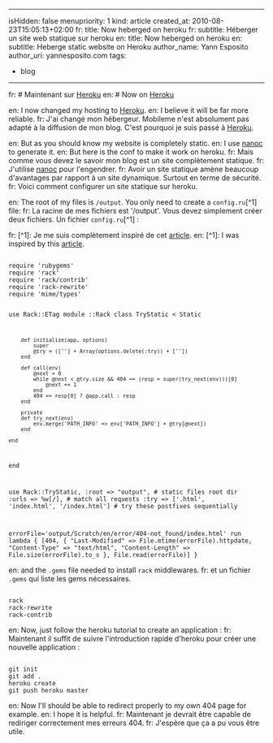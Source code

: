 -----
isHidden:       false
menupriority:   1
kind:           article
created_at:     2010-08-23T15:05:13+02:00
fr: title: Now heberged on heroku
fr: subtitle: Héberger un site web statique sur heroku
en: title: Now heberged on heroku
en: subtitle: Heberge static website on Heroku
author_name: Yann Esposito
author_uri: yannesposito.com
tags:
  - blog
-----
fr: # Maintenant sur [Heroku](http://heroku.com)
en: # Now on [Heroku](http://heroku.com)

en: I now changed my hosting to [Heroku](http://heroku.com). 
en: I believe it will be far more reliable.
fr: J'ai changé mon hébergeur. Mobileme n'est absolument pas adapté à la diffusion de mon blog. C'est pourquoi je suis passé à [Heroku](http://heroku.com).

en: But as you should know my website is completely static.
en: I use [nanoc](http://nanoc.stoneship.org/) to generate it.
en: But here is the conf to make it work on heroku.
fr: Mais comme vous devez le savoir mon blog est un site complètement statique.
fr: J'utilise [nanoc](http://nanoc.stoneship.org/) pour l'engendrer.
fr: Avoir un site statique amène beaucoup d'avantages par rapport à un site dynamique. Surtout en terme de sécurité.
fr: Voici comment configurer un site statique sur heroku.

en: The root of my files is `/output`. You only need to create a `config.ru`[^1] file:
fr: La racine de mes fichiers est '/output'. Vous devez simplement créer deux fichiers. Un fichier `config.ru`[^1] :

fr: [^1]: Je me suis complètement inspiré de cet [article](http://gmarik.info/blog/2010/05/10/blogging-with-jekyll-and-heroku-for-free).
en: [^1]: I was inspired by this [article](http://gmarik.info/blog/2010/05/10/blogging-with-jekyll-and-heroku-for-free). 

<code class="ruby" file="config.ru">
require 'rubygems'
require 'rack'
require 'rack/contrib'
require 'rack-rewrite'
require 'mime/types'

use Rack::ETag
module ::Rack
    class TryStatic < Static

        def initialize(app, options)
            super
            @try = ([''] + Array(options.delete(:try)) + [''])
        end

        def call(env)
            @next = 0
            while @next < @try.size && 404 == (resp = super(try_next(env)))[0] 
                @next += 1
            end
            404 == resp[0] ? @app.call : resp
        end

        private
        def try_next(env)
            env.merge('PATH_INFO' => env['PATH_INFO'] + @try[@next])
        end

    end
end

use Rack::TryStatic, 
    :root => "output",                              # static files root dir
    :urls => %w[/],                                 # match all requests 
    :try => ['.html', 'index.html', '/index.html']  # try these postfixes sequentially

errorFile='output/Scratch/en/error/404-not_found/index.html'
run lambda { [404, {
                "Last-Modified"  => File.mtime(errorFile).httpdate,
                "Content-Type"   => "text/html",
                "Content-Length" => File.size(errorFile).to_s
            }, File.read(errorFile)] }
</code>


en: and the `.gems` file needed to install `rack` middlewares.
fr: et un fichier `.gems` qui liste les gems nécessaires.

<code class="ruby" file=".gems">
rack
rack-rewrite
rack-contrib
</code>

en: Now, just follow the heroku tutorial to create an application :
fr: Maintenant il suffit de suivre l'introduction rapide d'heroku pour créer une nouvelle application :

<code class="zsh">
git init
git add .
heroku create
git push heroku master
</code>

en: Now I'll should be able to redirect properly to my own 404 page for example.
en: I hope it is helpful.
fr: Maintenant je devrait être capable de rediriger correctement mes erreurs 404.
fr: J'espère que ça a pu vous être utile.
